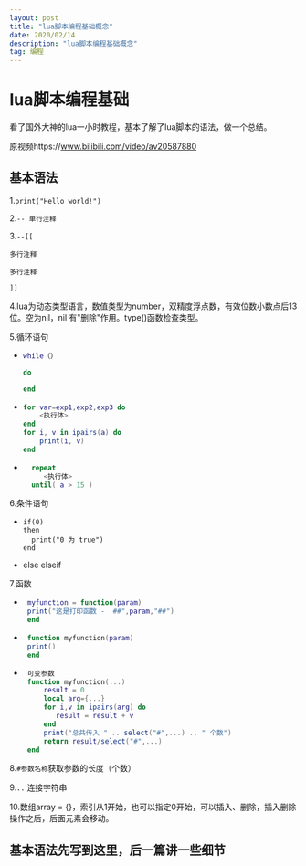 ```yaml
---
layout: post
title: "lua脚本编程基础概念"
date: 2020/02/14
description: "lua脚本编程基础概念"
tag: 编程
---
```


# lua脚本编程基础

看了国外大神的lua一小时教程，基本了解了lua脚本的语法，做一个总结。

原视频https://www.bilibili.com/video/av20587880

## 基本语法

1.`print("Hello world!")`

2.`-- 单行注释`

3.`--[[`

`多行注释`

`多行注释`

`]]`


4.lua为动态类型语言，数值类型为number，双精度浮点数，有效位数小数点后13位。空为nil，nil 有"删除"作用。type()函数检查类型。

5.循环语句

- ```lua
  while（）

  do

  end
  ```
  
- ```lua
  for var=exp1,exp2,exp3 do  
      <执行体>  
  end
  for i, v in ipairs(a) do
      print(i, v)
  end 
  ```
  
- ```lua
    repeat
       <执行体>
    until( a > 15 )
  ```

6.条件语句

- ```
  if(0)
  then
    print("0 为 true")
  end
  ```

- else     elseif

7.函数

- ```lua
   myfunction = function(param)
   print("这是打印函数 -  ##",param,"##")
   end
   ```
- ```lua
   function myfunction(param)
   print()
   end
   ```
- ```lua
   可变参数
   function myfunction(...)
       result = 0
       local arg={...}
       for i,v in ipairs(arg) do
          result = result + v
       end
       print("总共传入 " .. select("#",...) .. " 个数")
       return result/select("#",...)
   end
   ```
   
8.`#参数名称`获取参数的长度（个数）   

9.`..` 连接字符串  

10.数组array = {}，索引从1开始，也可以指定0开始，可以插入、删除，插入删除操作之后，后面元素会移动。  

## 基本语法先写到这里，后一篇讲一些细节

